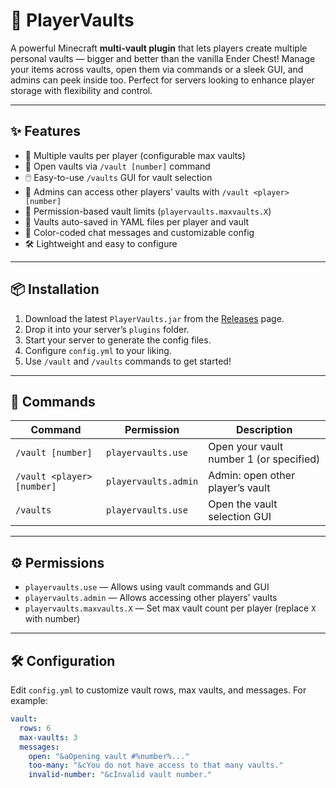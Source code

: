 # 🎒 PlayerVaults

A powerful Minecraft **multi-vault plugin** that lets players create multiple personal vaults — bigger and better than the vanilla Ender Chest! Manage your items across vaults, open them via commands or a sleek GUI, and admins can peek inside too. Perfect for servers looking to enhance player storage with flexibility and control.

---

## ✨ Features

- 🔐 Multiple vaults per player (configurable max vaults)  
- 🧰 Open vaults via `/vault [number]` command  
- 🖱️ Easy-to-use `/vaults` GUI for vault selection  
- 👑 Admins can access other players’ vaults with `/vault <player> [number]`  
- 🔑 Permission-based vault limits (`playervaults.maxvaults.X`)  
- 💾 Vaults auto-saved in YAML files per player and vault  
- 🎨 Color-coded chat messages and customizable config  
- 🛠️ Lightweight and easy to configure  

---

## 📦 Installation

1. Download the latest `PlayerVaults.jar` from the [Releases](https://github.com/yourusername/PlayerVaults/releases) page.  
2. Drop it into your server’s `plugins` folder.  
3. Start your server to generate the config files.  
4. Configure `config.yml` to your liking.  
5. Use `/vault` and `/vaults` commands to get started!  

---

## 📜 Commands

| Command                     | Permission              | Description                                |
|-----------------------------|-------------------------|--------------------------------------------|
| `/vault [number]`            | `playervaults.use`      | Open your vault number 1 (or specified)    |
| `/vault <player> [number]`  | `playervaults.admin`    | Admin: open other player’s vault            |
| `/vaults`                   | `playervaults.use`      | Open the vault selection GUI                |

---

## ⚙️ Permissions

- `playervaults.use` — Allows using vault commands and GUI  
- `playervaults.admin` — Allows accessing other players’ vaults  
- `playervaults.maxvaults.X` — Set max vault count per player (replace `X` with number)  

---

## 🛠 Configuration

Edit `config.yml` to customize vault rows, max vaults, and messages. For example:

```yaml
vault:
  rows: 6
  max-vaults: 3
  messages:
    open: "&aOpening vault #%number%..."
    too-many: "&cYou do not have access to that many vaults."
    invalid-number: "&cInvalid vault number."
